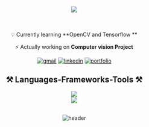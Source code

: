 <h1 align="center">
    <a href="https://git.io/typing-svg">
        <img src="https://readme-typing-svg.herokuapp.com/?font=Righteous&color=913ABE&size=35&center=true&vCenter=true&width=500&height=70&duration=4000&lines=Hi+there!+🤙;+Hi+there!+🤙;"/>
    </a>
</h1>
<br/>
<div align="center">
 
 💡 Currently learning **OpenCV and Tensorflow **
 
 ⚡ Actually working on **Computer vision Project**

 </div>

<p align="center">
    <a href="mailto:tolojanaharynatachanoeline@gmail.com"><img src="https://img.shields.io/badge/Gmail-000000?style=for-the-badge&logo=gmail&logoColor=white" alt="gmail"/></a>
    <a href="https://www.linkedin.com/in/tolojanahary-natacha-610b2a223/"><img src="https://img.shields.io/badge/LinkedIn-0077B5?style=for-the-badge&logo=linkedin&logoColor=white" alt="linkedin"/></a>
    <a href="https://tn-natacha.netlify.app/"><img src="https://img.shields.io/badge/LinkedIn-513a7a?style=for-the-badge&logo=linkedin&logoColor=white" alt="portfolio"/></a>
</p>

<h2 align="center">⚒️ Languages-Frameworks-Tools ⚒️</h2>

<div align="center">
    <img src="https://skillicons.dev/icons?i=python,scikitlearn,opencv,tensorflow,html,css" /> <br>
    <img src="https://skillicons.dev/icons?i=javascript,react,mui,vite,java,hibernate,mysql,firebase,figma,git"/><br>
</div>

<br/>
<p align="center"> <img src="https://ntmaker.gfto.ru/animtilestexten//data/fire/a3dbc1d7d0dbf774fb3c00baacfcb104/fire.gif" alt="header"></p>
